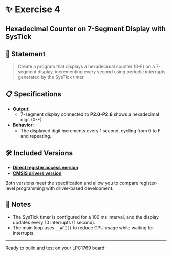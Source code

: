 # ✨ Exercise 4
## Hexadecimal Counter on 7-Segment Display with SysTick

## 📝 Statement

> Create a program that displays a hexadecimal counter (0-F) on a 7-segment display, incrementing every second using periodic interrupts generated by the SysTick timer.

## 📋 Specifications

- **Output:**
  - 7-segment display connected to **P2.0-P2.6** shows a hexadecimal digit (0-F).
- **Behavior:**
  - The displayed digit increments every 1 second, cycling from 0 to F and repeating.

## 🛠️ Included Versions

- [**Direct register access version**](LPC1769_registers.c)
- [**CMSIS drivers version**](LPC1769_CMSIS_drivers.c)

Both versions meet the specification and allow you to compare register-level programming with driver-based development.

## 🚦 Notes

- The SysTick timer is configured for a 100 ms interval, and the display updates every 10 interrupts (1 second).
- The main loop uses `__WFI()` to reduce CPU usage while waiting for interrupts.

---

Ready to build and test on your LPC1769 board!
